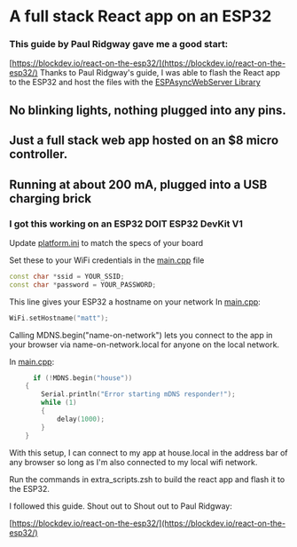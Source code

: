 
# A full stack React app on an ESP32

### This guide by Paul Ridgway gave me a good start:
[https://blockdev.io/react-on-the-esp32/](https://blockdev.io/react-on-the-esp32/)
Thanks to Paul Ridgway's guide, I was able to flash the React app to the ESP32 and host the files with the [ESPAsyncWebServer Library](https://github.com/lacamera/ESPAsyncWebServer)
## No blinking lights, nothing plugged into any pins. 
## Just a full stack web app hosted on an $8 micro controller.
## Running at about 200 mA, plugged into a USB charging brick
### I got this working on an ESP32 DOIT ESP32 DevKit V1

Update [platform.ini](platformio.ini) to match the specs of your board

Set these to your WiFi credentials in the [main.cpp](src/main.cpp) file
```cpp
const char *ssid = YOUR_SSID;
const char *password = YOUR_PASSWORD;
```

This line gives your ESP32 a hostname on your network
In [main.cpp](src/main.cpp):
```cpp
WiFi.setHostname("matt");
```

Calling MDNS.begin("name-on-network") lets you connect to the app in your browser via name-on-network.local for anyone on the local network.

In [main.cpp](src/main.cpp):
```cpp
      if (!MDNS.begin("house"))
    {
        Serial.println("Error starting mDNS responder!");
        while (1)
        {
            delay(1000);
        }
    }
```

With this setup, I can connect to my app at house.local in the address bar of any browser so long as I'm also connected to my local wifi network.

Run the commands in extra_scripts.zsh to build the react app and flash it to the ESP32.  

I followed this guide. Shout out to Shout out to Paul Ridgway:

[https://blockdev.io/react-on-the-esp32/](https://blockdev.io/react-on-the-esp32/)

